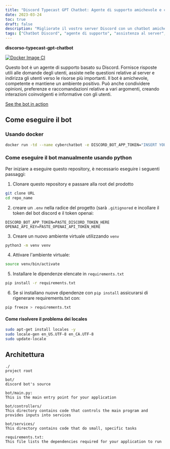 ```yaml
---
title: "Discord Typecast GPT Chatbot: Agente di supporto amichevole e competente basato su Discord"
date: 2023-03-24
toc: true
draft: false
description: "Migliorate il vostro server Discord con un chatbot amichevole e competente che fornisce risposte utili, assiste nelle domande relative al server e crea interazioni coinvolgenti."
tags: ["Chatbot Discord", "agente di supporto", "assistenza al server", "query dell'utente", "risorse rilevanti", "ambiente positivo", "opinioni", "preferenze", "raccomandazioni", "interazioni coinvolgenti", "bot amichevole", "bot esperto", "Bot basato su Discord", "assistente virtuale", "supporto automatico", "bot di conversazione", "risposte informative", "bot pieno di risorse", "chatbot interattivo", "gestione del server", "supporto agli utenti", "Bot con intelligenza artificiale", "discord.io", "chatbot in azione", "docker", "pitone", "distribuzione dei bot", "ambiente virtuale", "architettura bot", "controllori bot", "servizi bot"]
---
```


**discorso-typecast-gpt-chatbot**

[![Docker Image CI](https://github.com/CyberSentinels/discord-typecast-gpt-chatbot/actions/workflows/docker-image.yml/badge.svg)](https://github.com/CyberSentinels/discord-typecast-gpt-chatbot/actions/workflows/docker-image.yml)

Questo bot è un agente di supporto basato su Discord. Fornisce risposte utili alle domande degli utenti, assiste nelle questioni relative al server e indirizza gli utenti verso le risorse più importanti. Il bot è amichevole, competente e mantiene un ambiente positivo. Può anche condividere opinioni, preferenze e raccomandazioni relative a vari argomenti, creando interazioni coinvolgenti e informative con gli utenti.

[See the bot in action](https://discord.io/cybersentinels)

## Come eseguire il bot
### Usando docker
```bash
docker run -td --name cyberchatbot -e DISCORD_BOT_APP_TOKEN="INSERT YOUR BOT TOKEN HERE" -e OPENAI_API_KEY="INSERT YOUR OPENAI API KEY HERE" simeononsecurity/discord-typecast-gpt-chatbot:latest
```
### Come eseguire il bot manualmente usando python

Per iniziare a eseguire questo repository, è necessario eseguire i seguenti passaggi:

1. Clonare questo repository e passare alla root del prodotto

```bash
git clone URL
cd repo_name
```
2. creare un `.env` nella radice del progetto (sarà `.gitignored` e incollare il token del bot discord e il token openai:

```env
DISCORD_BOT_APP_TOKEN=PASTE_DISCORD_TOKEN_HERE
OPENAI_API_KEY=PASTE_OPENAI_API_TOKEN_HERE
```

3. Creare un nuovo ambiente virtuale utilizzando `venv`
```bash
python3 -m venv venv
```

4. Attivare l'ambiente virtuale:
```bash
source venv/bin/activate
```

5. Installare le dipendenze elencate in `requirements.txt`
   
```bash
pip install -r requirements.txt
```

6. Se si installano nuove dipendenze con `pip install` assicurarsi di rigenerare requirements.txt con:

```bash
pip freeze > requirements.txt
```
#### Come risolvere il problema dei locales
```bash
sudo apt-get install locales -y
sudo locale-gen en_US.UTF-8 en_CA.UTF-8
sudo update-locale
```

## Architettura

```text
./
project root

bot/
discord bot's source

bot/main.py:
This is the main entry point for your application

bot/controllers/
This directory contains code that controls the main program and provides inputs into services

bot/services/
This directory contains code that do small, specific tasks

requirements.txt:
This file lists the dependencies required for your application to run
```
